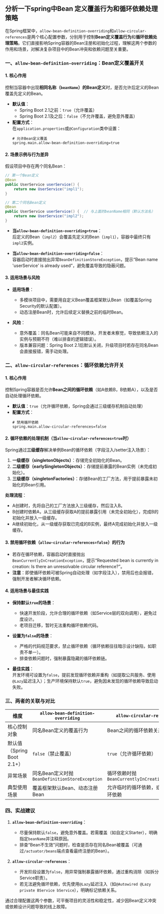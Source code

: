 ## 分析一下spring中Bean 定义覆盖行为和循环依赖处理策略

在Spring框架中，`allow-bean-definition-overriding`和`allow-circular-references`是两个核心配置参数，分别用于控制**Bean定义覆盖行为**和**循环依赖处理策略**。它们直接影响Spring容器的Bean注册和初始化过程，理解这两个参数的作用和场景，对解决复杂项目中的Bean冲突和依赖问题至关重要。


### 一、`allow-bean-definition-overriding`：Bean定义覆盖开关
#### 1. 核心作用
控制当容器中出现**相同名称（`beanName`）的Bean定义**时，是否允许后定义的Bean覆盖先定义的Bean。

- **默认值**：  
  - Spring Boot 2.1之前：`true`（允许覆盖）  
  - Spring Boot 2.1及之后：`false`（不允许覆盖，避免意外覆盖）  
- **配置方式**：  
  在`application.properties`或`@Configuration`类中设置：  
  ```properties
  # 允许Bean定义覆盖
  spring.main.allow-bean-definition-overriding=true
  ```


#### 2. 场景示例与行为差异
假设项目中存在两个同名Bean：
```java
// 第一个Bean定义
@Bean
public UserService userService() {
    return new UserService("impl1");
}

// 第二个同名Bean定义
@Bean
public UserService userService() {  // 与上面的beanName相同（默认方法名）
    return new UserService("impl2");
}
```

- **当`allow-bean-definition-overriding=true`**：  
  后定义的Bean（`impl2`）会覆盖先定义的Bean（`impl1`），容器中最终只有`impl2`实例。

- **当`allow-bean-definition-overriding=false`**：  
  容器启动时直接抛出异常`BeanDefinitionStoreException`，提示“Bean name 'userService' is already used”，避免覆盖导致的隐蔽问题。


#### 3. 适用场景与风险
- **适用场景**：  
  - 多模块项目中，需要用自定义Bean覆盖框架默认Bean（如覆盖Spring Security的默认配置）。  
  - 动态注册Bean时，允许后续定义替换之前的临时Bean。

- **风险**：  
  - 意外覆盖：同名Bean可能来自不同模块，开发者未察觉，导致依赖注入的实例与预期不符（难以排查的逻辑错误）。  
  - 版本兼容问题：Spring Boot 2.1后默认关闭，升级项目时若存在同名Bean会直接报错，需手动处理。


### 二、`allow-circular-references`：循环依赖允许开关
#### 1. 核心作用
控制Spring容器是否允许**Bean之间的循环依赖**（如A依赖B，B依赖A），以及是否自动处理循环依赖。

- **默认值**：`true`（允许循环依赖，Spring会通过三级缓存机制自动处理）  
- **配置方式**：  
  ```properties
  # 禁用循环依赖
  spring.main.allow-circular-references=false
  ```


#### 2. 循环依赖的处理机制（当`allow-circular-references=true`时）
Spring通过**三级缓存**解决单例Bean的循环依赖（字段注入/setter注入场景）：
1. **一级缓存（singletonObjects）**：存储完全初始化的Bean。  
2. **二级缓存（earlySingletonObjects）**：存储提前暴露的Bean实例（未完成初始化）。  
3. **三级缓存（singletonFactories）**：存储Bean的工厂方法，用于提前暴露未初始化的Bean引用。

**处理流程**：  
- A创建时，先将自己的工厂方法放入三级缓存，然后注入B。  
- B创建时依赖A，从三级缓存获取A的提前暴露引用（未完全初始化），完成B的初始化并放入一级缓存。  
- A继续初始化，从一级缓存获取已完成的B实例，最终A完成初始化并放入一级缓存。


#### 3. 禁用循环依赖（`allow-circular-references=false`）的行为
- 若存在循环依赖，容器启动时直接抛出`BeanCurrentlyInCreationException`，提示“Requested bean is currently in creation: Is there an unresolvable circular reference?”。  
- **注意**：即使循环依赖可被Spring自动处理（如字段注入），禁用后也会报错，强制开发者解决循环依赖。


#### 4. 适用场景与最佳实践
- **保持默认`true`的场景**：  
  - 快速开发阶段，允许合理的循环依赖（如Service层的双向调用），避免过度设计。  
  - 老项目迁移，暂时无法重构循环依赖代码。

- **设置为`false`的场景**：  
  - 严格的代码规范要求，禁止循环依赖（循环依赖往往暗示设计缺陷，如职责不单一）。  
  - 排查依赖问题时，强制暴露隐藏的循环依赖链。

- **最佳实践**：  
  开发环境可设置为`false`，提前发现循环依赖并重构（如提取公共服务、使用`@Lazy`延迟注入）；生产环境保持默认`true`，避免因未发现的循环依赖导致启动失败。


### 三、两者的关联与对比
| 维度                | `allow-bean-definition-overriding`       | `allow-circular-references`              |
|---------------------|------------------------------------------|-------------------------------------------|
| 核心控制对象        | 同名Bean定义的覆盖行为                    | Bean之间的循环依赖关系                    |
| 默认值（Spring Boot 2.1+） | `false`（禁止覆盖）                       | `true`（允许循环依赖）                    |
| 异常场景            | 同名Bean定义时抛`BeanDefinitionStoreException` | 循环依赖时抛`BeanCurrentlyInCreationException` |
| 典型使用场景        | 覆盖框架默认Bean、动态注册Bean            | 允许临时的循环依赖，或强制禁止循环依赖    |


### 四、实战建议
1. **`allow-bean-definition-overriding`**：  
   - 尽量保持默认`false`，避免意外覆盖。若需覆盖（如自定义Starter），明确指定`beanName`并注释原因。  
   - 排查“Bean不生效”问题时，检查是否存在同名Bean被覆盖（可通过`/actuator/beans`端点查看最终注册的Bean）。

2. **`allow-circular-references`**：  
   - 开发阶段设置为`false`，用异常强制暴露循环依赖，通过重构消除（如拆分Service职责）。  
   - 若无法避免循环依赖，优先使用`@Lazy`延迟注入（如`@Autowired @Lazy private BService bService`），明确标记依赖关系。

通过合理配置这两个参数，可平衡项目的灵活性和稳定性，减少因Bean定义冲突或依赖设计问题导致的线上故障。